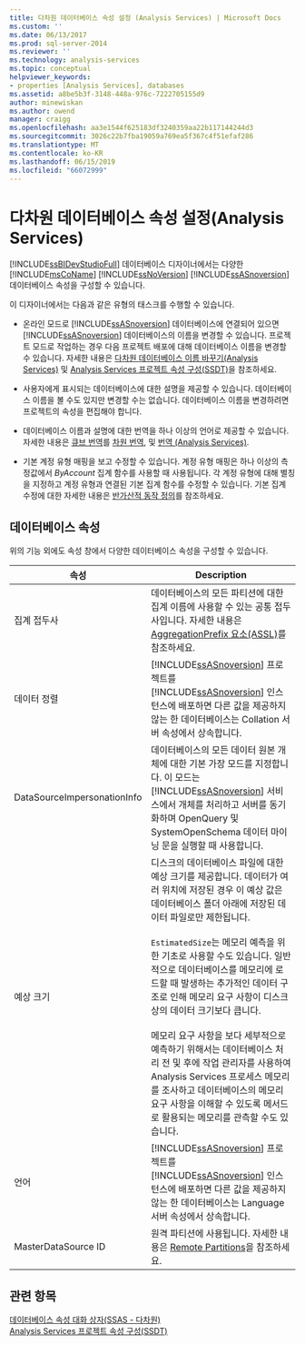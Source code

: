 ```yaml
---
title: 다차원 데이터베이스 속성 설정 (Analysis Services) | Microsoft Docs
ms.custom: ''
ms.date: 06/13/2017
ms.prod: sql-server-2014
ms.reviewer: ''
ms.technology: analysis-services
ms.topic: conceptual
helpviewer_keywords:
- properties [Analysis Services], databases
ms.assetid: a8be5b3f-3148-448a-976c-7222705155d9
author: minewiskan
ms.author: owend
manager: craigg
ms.openlocfilehash: aa3e1544f625183df3240359aa22b117144244d3
ms.sourcegitcommit: 3026c22b7fba19059a769ea5f367c4f51efaf286
ms.translationtype: MT
ms.contentlocale: ko-KR
ms.lasthandoff: 06/15/2019
ms.locfileid: "66072999"
---
```

# <a name="set-multidimensional-database-properties-analysis-services"></a>다차원 데이터베이스 속성 설정(Analysis Services)
  [!INCLUDE[ssBIDevStudioFull](../../includes/ssbidevstudiofull-md.md)] 데이터베이스 디자이너에서는 다양한 [!INCLUDE[msCoName](../../includes/msconame-md.md)] [!INCLUDE[ssNoVersion](../../includes/ssnoversion-md.md)] [!INCLUDE[ssASnoversion](../../includes/ssasnoversion-md.md)] 데이터베이스 속성을 구성할 수 있습니다.  
  
 이 디자이너에서는 다음과 같은 유형의 태스크를 수행할 수 있습니다.  
  
-   온라인 모드로 [!INCLUDE[ssASnoversion](../../includes/ssasnoversion-md.md)] 데이터베이스에 연결되어 있으면 [!INCLUDE[ssASnoversion](../../includes/ssasnoversion-md.md)] 데이터베이스의 이름을 변경할 수 있습니다. 프로젝트 모드로 작업하는 경우 다음 프로젝트 배포에 대해 데이터베이스 이름을 변경할 수 있습니다. 자세한 내용은 [다차원 데이터베이스 이름 바꾸기&#40;Analysis Services&#41;](rename-a-multidimensional-database-analysis-services.md) 및 [Analysis Services 프로젝트 속성 구성&#40;SSDT&#41;](configure-analysis-services-project-properties-ssdt.md)을 참조하세요.  
  
-   사용자에게 표시되는 데이터베이스에 대한 설명을 제공할 수 있습니다. 데이터베이스 이름을 볼 수도 있지만 변경할 수는 없습니다. 데이터베이스 이름을 변경하려면 프로젝트의 속성을 편집해야 합니다.  
  
-   데이터베이스 이름과 설명에 대한 번역을 하나 이상의 언어로 제공할 수 있습니다. 자세한 내용은 [큐브 번역](../multidimensional-models-olap-logical-cube-objects/cube-translations.md)를 [차원 번역](../multidimensional-models-olap-logical-dimension-objects/dimension-translations.md), 및 [번역 &#40;Analysis Services&#41;](../translations-analysis-services.md).  
  
-   기본 계정 유형 매핑을 보고 수정할 수 있습니다. 계정 유형 매핑은 하나 이상의 측정값에서 *ByAccount* 집계 함수를 사용할 때 사용됩니다. 각 계정 유형에 대해 별칭을 지정하고 계정 유형과 연결된 기본 집계 함수를 수정할 수 있습니다. 기본 집계 수정에 대한 자세한 내용은 [반가산적 동작 정의](define-semiadditive-behavior.md)를 참조하세요.  
  
## <a name="database-properties"></a>데이터베이스 속성  
 위의 기능 외에도 속성 창에서 다양한 데이터베이스 속성을 구성할 수 있습니다.  
  
|속성|Description|  
|--------------|-----------------|  
|집계 접두사|데이터베이스의 모든 파티션에 대한 집계 이름에 사용할 수 있는 공통 접두사입니다. 자세한 내용은 [AggregationPrefix 요소&#40;ASSL&#41;](https://docs.microsoft.com/bi-reference/assl/properties/aggregationprefix-element-assl)를 참조하세요.|  
|데이터 정렬|[!INCLUDE[ssASnoversion](../../includes/ssasnoversion-md.md)] 프로젝트를 [!INCLUDE[ssASnoversion](../../includes/ssasnoversion-md.md)] 인스턴스에 배포하면 다른 값을 제공하지 않는 한 데이터베이스는 Collation 서버 속성에서 상속합니다.|  
|DataSourceImpersonationInfo|데이터베이스의 모든 데이터 원본 개체에 대한 기본 가장 모드를 지정합니다. 이 모드는 [!INCLUDE[ssASnoversion](../../includes/ssasnoversion-md.md)] 서비스에서 개체를 처리하고 서버를 동기화하며 OpenQuery 및 SystemOpenSchema 데이터 마이닝 문을 실행할 때 사용합니다.|  
|예상 크기|디스크의 데이터베이스 파일에 대한 예상 크기를 제공합니다. 데이터가 여러 위치에 저장된 경우 이 예상 값은 데이터베이스 폴더 아래에 저장된 데이터 파일로만 제한됩니다.<br /><br /> `EstimatedSize`는 메모리 예측을 위한 기초로 사용할 수도 있습니다. 일반적으로 데이터베이스를 메모리에 로드할 때 발생하는 추가적인 데이터 구조로 인해 메모리 요구 사항이 디스크 상의 데이터 크기보다 큽니다.<br /><br /> 메모리 요구 사항을 보다 세부적으로 예측하기 위해서는 데이터베이스 처리 전 및 후에 작업 관리자를 사용하여 Analysis Services 프로세스 메모리를 조사하고 데이터베이스의 메모리 요구 사항을 이해할 수 있도록 메서드로 활용되는 메모리를 관측할 수도 있습니다.|  
|언어|[!INCLUDE[ssASnoversion](../../includes/ssasnoversion-md.md)] 프로젝트를 [!INCLUDE[ssASnoversion](../../includes/ssasnoversion-md.md)] 인스턴스에 배포하면 다른 값을 제공하지 않는 한 데이터베이스는 Language 서버 속성에서 상속합니다.|  
|MasterDataSource ID|원격 파티션에 사용됩니다. 자세한 내용은 [Remote Partitions](../multidimensional-models-olap-logical-cube-objects/partitions-remote-partitions.md)을 참조하세요.|  
  
## <a name="see-also"></a>관련 항목  
 [데이터베이스 속성 대화 상자&#40;SSAS - 다차원&#41;](../database-properties-dialog-box-ssas-multidimensional.md)   
 [Analysis Services 프로젝트 속성 구성&#40;SSDT&#41;](configure-analysis-services-project-properties-ssdt.md)  
  
  
